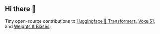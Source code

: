## Hi there 👋

Tiny open-source contributions to [Huggingface 🤗 Transformers](https://github.com/huggingface/transformers/pull/34883), [Voxel51](https://github.com/voxel51/fiftyone/pull/5224), and [Weights & Biases](https://github.com/wandb/wandb/pull/8938).

<!--
**daniel-bogdoll/daniel-bogdoll** is a ✨ _special_ ✨ repository because its `README.md` (this file) appears on your GitHub profile.

Here are some ideas to get you started:

- 🔭 I’m currently working on ...
- 🌱 I’m currently learning ...
- 👯 I’m looking to collaborate on ...
- 🤔 I’m looking for help with ...
- 💬 Ask me about ...
- 📫 How to reach me: ...
- 😄 Pronouns: ...
- ⚡ Fun fact: ...
-->
